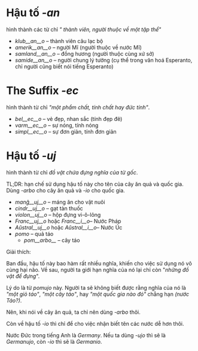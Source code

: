 # Hậu tố *-an*

hình thành các từ chỉ *" thành viên, người thuộc về một tập thể"*

- *klub__an__o*    – thành viên câu lạc bộ
- *amerik__an__o*  – người Mĩ (người thuộc về nước Mĩ)
- *samland__an__o* – đồng hương (người thuộc cùng xứ sở) 
- *samide__an__o*  – người chung lý tưởng (cụ thể trong văn hoá Esperanto, chỉ người cũng biết nói tiếng Esperanto)
 

# The Suffix *-ec*

hình thành từ chỉ *"một phẩm chất, tính chất hay đức tính"*.

- *bel__ec__o*   – vẻ đẹp, nhan sắc  (tính đẹp đẽ)
- *varm__ec__o*  – sự nóng, tính nóng
- *simpl__ec__o* – sự đơn giản, tính đơn giản
 

# Hậu tố *-uj*

hình thành từ chỉ *đồ vật chứa đựng nghĩa của từ gốc*.

TL;DR: hạn chế sử dụng hậu tố này cho tên của cây ăn quả và quốc gia. Dùng *-arbo* cho cây ăn quả và *-io* cho quốc gia.

- *manĝ__uj__o*  – máng ăn cho vật nuôi
- *cindr__uj__o* – gạt tàn thuốc
- *violon__uj__o* – hộp đựng vi-ô-lông
- *Franc__uj__o* hoặc *Franc__i__o*– Nước Pháp
- *Aŭstral__uj__o* hoặc *Aŭstral__i__o*– Nước Úc
- *pomo*   – quả táo
	- *pom__arbo__* – cây táo


Giải thích:

Ban đầu, hậu tố này bao hàm rất nhiều nghĩa, khiến cho việc sử dụng nó vô cùng hại não. Về sau, người ta giới hạn nghĩa của nó lại chỉ còn "*những đồ vật để đựng*".

Lý do là từ *pomujo* này. Người ta sẽ không biết được rằng nghĩa của nó là *"một giỏ táo"*, *"một cây táo"*, hay *"một quốc gia nào đó"* chẳng hạn *(nước Táo?)*.

Nên, khi nói về cây ăn quả, ta chỉ nên dùng *-arbo* thôi.

Còn về hậu tố *-io* thì chỉ để cho việc nhận biết tên các nước dễ hơn thôi.

Nước Đức trong tiếng Anh là *Germany*. Nếu ta dùng *-ujo* thì sẽ là *Germanujo*, còn *-io* thì sẽ là *Germanio*.
